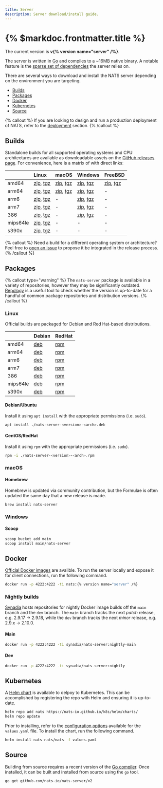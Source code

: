 ```yaml
---
title: Server
description: Server download/install guide.
---
```


# {% $markdoc.frontmatter.title %}

The current version is **v{% version name="server" /%}**.

The server is written in [Go](https://go.dev) and compiles to a ~16MB native binary. A notable feature is the [sparse set of dependencies](https://github.com/nats-io/nats-server/blob/main/go.mod) the server relies on.

There are several ways to download and install the NATS server depending on the environment you are targeting.

- [Builds](#builds)
- [Packages](#packages)
- [Docker](#docker)
- [Kubernetes](#kubernetes)
- [Source](#source)

{% callout %}
If you are looking to design and run a production deployment of NATS, refer to the [deployment](/deployment/overview) section.
{% /callout %}

## Builds

Standalone builds for all supported operating systems and CPU architectures are available as downloadable assets on the [GitHub releases page](https://github.com/nats-io/nats-server/releases/). For convenience, here is a matrix of with direct links:

|          | Linux                                                | macOS                                      | Windows                                    | FreeBSD                                            |
| :------- | :--------------------------------------------------- | :----------------------------------------- | :----------------------------------------- | :------------------------------------------------- |
| amd64    | [zip][linux-amd64-zip], [tgz][linux-amd64-tgz]       | [zip][mac-amd64-zip], [tgz][mac-amd64-tgz] | [zip][win-amd64-zip], [tgz][win-amd64-tgz] | [zip][freebsd-amd64-zip], [tgz][freebsd-amd64-tgz] |
| arm64    | [zip][linux-arm64-zip], [tgz][linux-arm64-tgz]       | [zip][mac-arm64-zip], [tgz][mac-arm64-tgz] | [zip][win-arm64-zip], [tgz][win-arm64-tgz] | -                                                  |
| arm6     | [zip][linux-arm6-zip], [tgz][linux-arm6-tgz]         | -                                          | [zip][win-arm6-zip], [tgz][win-arm6-tgz]   | -                                                  |
| arm7     | [zip][linux-arm7-zip], [tgz][linux-arm7-tgz]         | -                                          | [zip][win-arm7-zip], [tgz][win-arm7-tgz]   | -                                                  |
| 386      | [zip][linux-386-zip], [tgz][linux-386-tgz]           | -                                          | [zip][win-386-zip], [tgz][win-386-tgz]     | -                                                  |
| mips64le | [zip][linux-mips64le-zip], [tgz][linux-mips64le-tgz] | -                                          | -                                          | -                                                  |
| s390x    | [zip][linux-s390x-zip], [tgz][linux-s390x-tgz]       | -                                          | -                                          | -                                                  |

[linux-amd64-tgz]: https://github.com/nats-io/nats-server/releases/download/v2.9.17/nats-server-v2.9.17-linux-amd64.tar.gz
[linux-amd64-zip]: https://github.com/nats-io/nats-server/releases/download/v2.9.17/nats-server-v2.9.17-linux-amd64.zip
[linux-386-tgz]: https://github.com/nats-io/nats-server/releases/download/v2.9.17/nats-server-v2.9.17-linux-386.tar.gz
[linux-386-zip]: https://github.com/nats-io/nats-server/releases/download/v2.9.17/nats-server-v2.9.17-linux-386.zip
[linux-arm6-tgz]: https://github.com/nats-io/nats-server/releases/download/v2.9.17/nats-server-v2.9.17-linux-arm6.tar.gz
[linux-arm6-zip]: https://github.com/nats-io/nats-server/releases/download/v2.9.17/nats-server-v2.9.17-linux-arm6.zip
[linux-arm7-tgz]: https://github.com/nats-io/nats-server/releases/download/v2.9.17/nats-server-v2.9.17-linux-arm7.tar.gz
[linux-arm7-zip]: https://github.com/nats-io/nats-server/releases/download/v2.9.17/nats-server-v2.9.17-linux-arm7.zip
[linux-arm64-tgz]: https://github.com/nats-io/nats-server/releases/download/v2.9.17/nats-server-v2.9.17-linux-arm64.tar.gz
[linux-arm64-zip]: https://github.com/nats-io/nats-server/releases/download/v2.9.17/nats-server-v2.9.17-linux-arm64.zip
[linux-mips64le-tgz]: https://github.com/nats-io/nats-server/releases/download/v2.9.17/nats-server-v2.9.17-linux-mips64le.tar.gz
[linux-mips64le-zip]: https://github.com/nats-io/nats-server/releases/download/v2.9.17/nats-server-v2.9.17-linux-mips64le.zip
[linux-s390x-tgz]: https://github.com/nats-io/nats-server/releases/download/v2.9.17/nats-server-v2.9.17-linux-s390x.tar.gz
[linux-s390x-zip]: https://github.com/nats-io/nats-server/releases/download/v2.9.17/nats-server-v2.9.17-linux-s390x.zip
[mac-amd64-tgz]: https://github.com/nats-io/nats-server/releases/download/v2.9.17/nats-server-v2.9.17-darwin-amd64.tar.gz
[mac-amd64-zip]: https://github.com/nats-io/nats-server/releases/download/v2.9.17/nats-server-v2.9.17-darwin-amd64.zip
[mac-arm64-tgz]: https://github.com/nats-io/nats-server/releases/download/v2.9.17/nats-server-v2.9.17-darwin-arm64.tar.gz
[mac-arm64-zip]: https://github.com/nats-io/nats-server/releases/download/v2.9.17/nats-server-v2.9.17-darwin-arm64.zip
[win-amd64-tgz]: https://github.com/nats-io/nats-server/releases/download/v2.9.17/nats-server-v2.9.17-windows-amd64.tar.gz
[win-amd64-zip]: https://github.com/nats-io/nats-server/releases/download/v2.9.17/nats-server-v2.9.17-windows-amd64.zip
[win-386-tgz]: https://github.com/nats-io/nats-server/releases/download/v2.9.17/nats-server-v2.9.17-windows-386.tar.gz
[win-386-zip]: https://github.com/nats-io/nats-server/releases/download/v2.9.17/nats-server-v2.9.17-windows-386.zip
[win-arm6-tgz]: https://github.com/nats-io/nats-server/releases/download/v2.9.17/nats-server-v2.9.17-windows-arm6.tar.gz
[win-arm6-zip]: https://github.com/nats-io/nats-server/releases/download/v2.9.17/nats-server-v2.9.17-windows-arm6.zip
[win-arm7-tgz]: https://github.com/nats-io/nats-server/releases/download/v2.9.17/nats-server-v2.9.17-windows-arm7.tar.gz
[win-arm7-zip]: https://github.com/nats-io/nats-server/releases/download/v2.9.17/nats-server-v2.9.17-windows-arm7.zip
[win-arm64-tgz]: https://github.com/nats-io/nats-server/releases/download/v2.9.17/nats-server-v2.9.17-windows-arm64.tar.gz
[win-arm64-zip]: https://github.com/nats-io/nats-server/releases/download/v2.9.17/nats-server-v2.9.17-windows-arm64.zip
[freebsd-amd64-tgz]: https://github.com/nats-io/nats-server/releases/download/v2.9.17/nats-server-v2.9.17-freebsd-amd64.tar.gz
[freebsd-amd64-zip]: https://github.com/nats-io/nats-server/releases/download/v2.9.17/nats-server-v2.9.17-freebsd-amd64.zip

{% callout %}
Need a build for a different operating system or architecture? Feel free to [open an issue](https://github.com/nats-io/nats-server/issues) to propose it be integrated in the release process.
{% /callout %}

## Packages

{% callout type="warning" %}
The `nats-server` package is available in a variety of repositories, however
they may be significantly outdated. [Repology](https://repology.org/project/nats-server/versions) is a useful tool to check whether the version is up-to-date for a handful of common package repositories and distribution versions.
{% /callout %}

### Linux

Official builds are packaged for Debian and Red Hat-based distributions.

|          | Debian              | RedHat              |
| :------- | :------------------ | :------------------ |
| amd64    | [deb][deb-amd64]    | [rpm][rpm-amd64]    |
| arm64    | [deb][deb-arm64]    | [rpm][rpm-arm64]    |
| arm6     | [deb][deb-arm6]     | [rpm][rpm-arm6]     |
| arm7     | [deb][deb-arm7]     | [rpm][rpm-arm7]     |
| 386      | [deb][deb-386]      | [rpm][rpm-386]      |
| mips64le | [deb][deb-mips64le] | [rpm][rpm-mips64le] |
| s390x    | [deb][deb-s390x]    | [rpm][rpm-s390x]    |

[deb-amd64]: https://github.com/nats-io/nats-server/releases/download/v2.9.17/nats-server-v2.9.17-amd64.deb
[deb-arm64]: https://github.com/nats-io/nats-server/releases/download/v2.9.17/nats-server-v2.9.17-arm64.deb
[deb-arm6]: https://github.com/nats-io/nats-server/releases/download/v2.9.17/nats-server-v2.9.17-arm6.deb
[deb-arm7]: https://github.com/nats-io/nats-server/releases/download/v2.9.17/nats-server-v2.9.17-arm7.deb
[deb-386]: https://github.com/nats-io/nats-server/releases/download/v2.9.17/nats-server-v2.9.17-386.deb
[deb-mips64le]: https://github.com/nats-io/nats-server/releases/download/v2.9.17/nats-server-v2.9.17-mips64le.deb
[deb-s390x]: https://github.com/nats-io/nats-server/releases/download/v2.9.17/nats-server-v2.9.17-s390x.deb
[rpm-amd64]: https://github.com/nats-io/nats-server/releases/download/v2.9.17/nats-server-v2.9.17-amd64.rpm
[rpm-arm64]: https://github.com/nats-io/nats-server/releases/download/v2.9.17/nats-server-v2.9.17-arm64.rpm
[rpm-arm6]: https://github.com/nats-io/nats-server/releases/download/v2.9.17/nats-server-v2.9.17-arm6.rpm
[rpm-arm7]: https://github.com/nats-io/nats-server/releases/download/v2.9.17/nats-server-v2.9.17-arm7.rpm
[rpm-386]: https://github.com/nats-io/nats-server/releases/download/v2.9.17/nats-server-v2.9.17-386.rpm
[rpm-mips64le]: https://github.com/nats-io/nats-server/releases/download/v2.9.17/nats-server-v2.9.17-mips64le.rpm
[rpm-s390x]: https://github.com/nats-io/nats-server/releases/download/v2.9.17/nats-server-v2.9.17-s390x.rpm

#### Debian/Ubuntu

Install it using `apt install` with the appropriate permissions (i.e. `sudo`).

```sh
apt install ./nats-server-<version>-<arch>.deb
```

#### CentOS/RedHat

Install it using `rpm` with the appropriate permissions (i.e. `sudo`).

```sh
rpm -i ./nats-server-<version>-<arch>.rpm
```

### macOS

#### Homebrew

Homebrew is updated via community contribution, but the Formulae is often updated the same day that a new release is made.

```sh
brew install nats-server
```

### Windows

#### Scoop

```sh
scoop bucket add main
scoop install main/nats-server
```

## Docker

[Official Docker images](https://hub.docker.io/_/nats) are availble. To run the server locally and expose it for client connections, run the following command.

```sh
docker run -p 4222:4222 -ti nats:{% version name="server" /%}
```

### Nightly builds

[Synadia](https://synadia.com) hosts repositories for nightly Docker image builds off the `main` branch and the `dev` branch. The `main` branch tracks the next _patch_ release, e.g. 2.9.17 &rarr; 2.9.18, while the `dev` branch tracks the next _minor_ release, e.g. 2.9.x &rarr; 2.10.0.

#### Main

```sh
docker run -p 4222:4222 -ti synadia/nats-server:nightly-main
```

#### Dev

```sh
docker run -p 4222:4222 -ti synadia/nats-server:nightly
```

## Kubernetes

A [Helm chart](https://github.com/nats-io/k8s) is available to delpoy to Kubernetes. This can be accomplished by registering the repo with Helm and ensuring it is up-to-date.

```sh
helm repo add nats https://nats-io.github.io/k8s/helm/charts/
helm repo update
```

Prior to installing, refer to the [configuration options](https://github.com/nats-io/k8s/tree/main/helm/charts/nats#configuration) available for the `values.yaml` file. To install the chart, run the following command.

```sh
helm install nats nats/nats -f values.yaml
```

## Source

Building from source requires a recent version of the [Go compiler](https://go.dev/dl/). Once installed, it can be built and installed from source using the `go` tool.

```sh
go get github.com/nats-io/nats-server/v2
```
